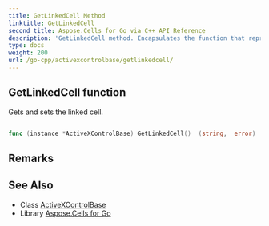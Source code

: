 ```yaml
---
title: GetLinkedCell Method 
linktitle: GetLinkedCell
second_title: Aspose.Cells for Go via C++ API Reference
description: 'GetLinkedCell method. Encapsulates the function that represents getlinkedcell in Go.'
type: docs
weight: 200
url: /go-cpp/activexcontrolbase/getlinkedcell/
---
```


## GetLinkedCell function

Gets and sets the linked cell.

```go

func (instance *ActiveXControlBase) GetLinkedCell()  (string,  error) 

```

## Remarks


## See Also

* Class [ActiveXControlBase](../)
* Library [Aspose.Cells for Go](../../)
